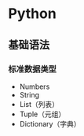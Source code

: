 # Python





## 基础语法

### 标准数据类型

- Numbers
- String
- List（列表）
- Tuple（元组）
- Dictionary（字典）

































